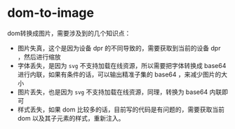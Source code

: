<h1>dom-to-image</h1>

dom转换成图片，需要涉及到的几个知识点：

- 图片失真，这个是因为设备 dpr 的不同导致的，需要获取到当前的设备 dpr ，然后进行缩放
- 字体丢失，是因为 `svg` 不支持加载在线资源，所以需要把字体转换成 base64 进行内联，如果有条件的话，可以输出精准子集的 base64 ，来减少图片的大小
- 图片丢失，也是因为 `svg` 不支持加载在线资源，同理，转换为 base64 内联即可
- 样式丢失，如果 dom 比较多的话，目前写的代码是有问题的，需要获取当前 dom 以及其子元素的样式，重新注入。